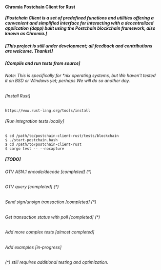 #### Chromia Postchain Client for Rust ####

##### [Postchain Client is a set of predefined functions and utilities offering a convenient and simplified interface for interacting with a decentralized application (dapp) built using the Postchain blockchain framework, also known as Chromia.]

##### [This project is still under development; all feedback and contributions are welcome. Thanks!]

##### [Compile and run tests from source] #####

###### Note: This is specifically for *nix operating systems, but We haven't tested it on BSD or Windows yet; perhaps We will do so another day.

###### [Install Rust]
```
https://www.rust-lang.org/tools/install
```

###### [Run integration tests locally]
```
$ cd /path/to/postchain-client-rust/tests/blockchain
$ ./start-postchain.bash
$ cd /path/to/postchain-client-rust
$ cargo test -- --nocapture
```

##### [TODO]
###### GTV ASN.1 encode/decode [completed] (*)
###### GTV query [completed] (*)
###### Send sign/unsign transaction [completed] (*)
###### Get transaction status with poll [completed] (*)
###### Add more complex tests [almost completed]
###### Add examples [in-progress]

###### (*) still requires additional testing and optimization.
